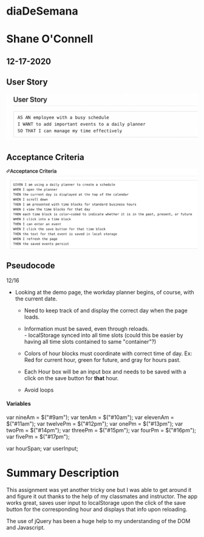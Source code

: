 # diaDeSemana
# Shane O'Connell
## 12-17-2020

## User Story

![UserStory](./assets/img/userStory.png)

## Acceptance Criteria

![AcceptanceCriteria](./assets/img/criteria.png)

## Pseudocode 
12/16

  - Looking at the demo page, the workday planner begins, of course, with the current date. 

    - Need to keep track of and display the correct day when the page loads.

    - Information must be saved, even through reloads.  
            - localStorage synced into all time slots (could this be easier by
             having all time slots contained to same "container"?)

    - Colors of hour blocks must coordinate with correct time of day. Ex:  Red for current hour, green for future, and gray for hours past. 

    - Each Hour box will be an input box and needs to be saved with a click on the save button for __that__ hour.

    - Avoid loops

#### Variables

var nineAm = $("#9am");
var tenAm = $("#10am");
var elevenAm = $("#11am");
var twelvePm = $("#12pm");
var onePm = $("#13pm");
var twoPm = $("#14pm");
var threePm = $("#15pm");
var fourPm = $("#16pm");
var fivePm = $("#17pm");

var hourSpan;
var userInput;

# Summary Description

This assignment was yet another tricky one but I was able to get around it and figure it out thanks to the help of my classmates and instructor.  The app works great, saves user input to localStorage upon the click of the save button for the corresponding hour and displays that info upon reloading.  

The use of jQuery has been a huge help to my understanding of the DOM and Javascript.  

